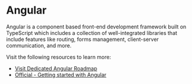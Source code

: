 # Angular

Angular is a component based front-end development framework built on TypeScript which includes a collection of well-integrated libraries that include features like routing, forms management, client-server communication, and more.

Visit the following resources to learn more:

- [Visit Dedicated Angular Roadmap](/angular)
- [Official - Getting started with Angular](https://angular.io/start)
